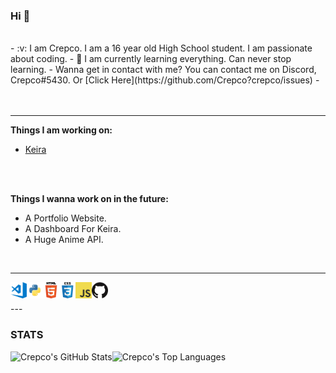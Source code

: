 ### Hi 👋
<br />
- :v: I am Crepco. I am a 16 year old High School student. I am passionate about coding.
- 🌱 I am currently learning everything. Can never stop learning.
- Wanna get in contact with me? You can contact me on Discord, Crepco#5430. Or [Click Here](https://github.com/Crepco?crepco/issues)
- 


<br />
<br />
<br />

---




**Things I am working on:**
<br />
- [Keira](https://github.com/Crepco/Keira)

<br />
<br />


**Things I wanna work on in the future:**
- A Portfolio Website.
- A Dashboard For Keira.
- A Huge Anime API.
<br />




---
<img align="left" alt="Visual Studio Code" width="26px" src="https://raw.githubusercontent.com/github/explore/80688e429a7d4ef2fca1e82350fe8e3517d3494d/topics/visual-studio-code/visual-studio-code.png" />
<img align="left" alt="HTML5" width="26px" src="https://raw.githubusercontent.com/github/explore/80688e429a7d4ef2fca1e82350fe8e3517d3494d/topics/python/python.png" />
<img align="left" alt="HTML5" width="26px" src="https://raw.githubusercontent.com/github/explore/80688e429a7d4ef2fca1e82350fe8e3517d3494d/topics/html/html.png" />
<img align="left" alt="CSS3" width="26px" src="https://raw.githubusercontent.com/github/explore/80688e429a7d4ef2fca1e82350fe8e3517d3494d/topics/css/css.png" />
<img align="left" alt="JavaScript" width="26px" src="https://raw.githubusercontent.com/github/explore/80688e429a7d4ef2fca1e82350fe8e3517d3494d/topics/javascript/javascript.png" />
<img align="left" alt="GitHub" width="26px" src="https://raw.githubusercontent.com/github/explore/78df643247d429f6cc873026c0622819ad797942/topics/github/github.png" />

<br />
<br />
---

### STATS

<img align="left" alt="Crepco's GitHub Stats" src="https://github-readme-stats.vercel.app/api?username=Crepco&show_icons=true&theme=tokyonight" />
<img align="left" alt="Crepco's Top Languages" src="https://github-readme-stats.vercel.app/api/top-langs/?username=Crepco&theme=tokyonight" />
